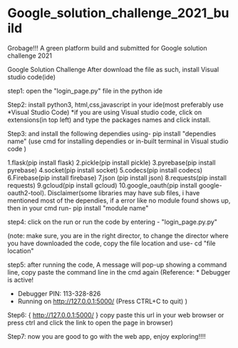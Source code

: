 # Google_solution_challenge_2021_build
Grobage!!! A green platform build and submitted for Google solution challenge 2021

Google Solution Challenge
After download the file as such, install Visual studio code(ide)

step1: open the "login_page.py" file in the python ide

Step2: install python3, html,css,javascript in your ide(most preferably use *Visual Studio Code)
*if you are using Visual studio code, click on extensions(in top left) and type the packages names and click install.

Step3: and install the following dependies using- pip install "dependies name" (use cmd for installing dependies or in-built terminal in Visual studio code )

1.flask(pip install flask) 2.pickle(pip install pickle) 3.pyrebase(pip install pyrebase) 4.socket(pip install socket) 5.codecs(pip install codecs) 6.Firebase(pip install firebase) 7.json (pip install json) 8.requests(pip install requests)  9.gcloud(pip install gcloud) 10.google_oauth(pip install google-oauth2-tool).
Disclaimer(some libraries may have sub files, i have mentioned most of the dependies, if a error like no module found shows up, then in your cmd run- pip install "module name"

step4: click on the run or run the code by entering - "login_page.py.py"

(note: make sure, you are in the right director, to change the director where you have downloaded the code, copy the file location and use- cd "file location"

step5: after running the code, A message will pop-up showing a command line, copy paste the command line in the cmd again
(Reference: * Debugger is active!
 * Debugger PIN: 113-328-826
 * Running on http://127.0.0.1:5000/ (Press CTRL+C to quit) )



Step6: { http://127.0.0.1:5000/ } copy paste this url in your web browser or press ctrl and click the link to open the page in browser)

Step7: now you are good to go with the web app, enjoy exploring!!!!
